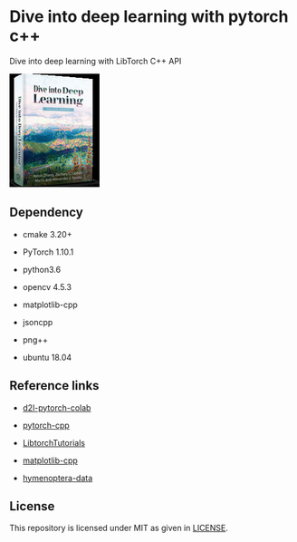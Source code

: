 # Dive into deep learning with pytorch c++

Dive into deep learning with LibTorch C++ API

![Alt text](./data/front.jpg?raw=true)

## Dependency

- cmake 3.20+

- PyTorch 1.10.1

- python3.6

- opencv 4.5.3

- matplotlib-cpp

- jsoncpp

- png++

- ubuntu 18.04

## Reference links
- [d2l-pytorch-colab](https://github.com/d2l-ai/d2l-pytorch-colab)

- [pytorch-cpp](https://github.com/prabhuomkar/pytorch-cpp)

- [LibtorchTutorials](https://github.com/AllentDan/LibtorchTutorials)

- [matplotlib-cpp](https://github.com/lava/matplotlib-cpp)

- [hymenoptera-data](https://www.kaggle.com/ajayrana/hymenoptera-data)

## License
This repository is licensed under MIT as given in [LICENSE](LICENSE).
